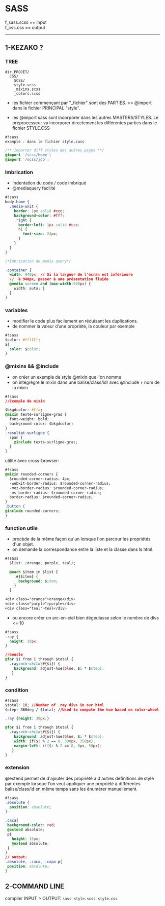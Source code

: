 # SASS

f_sass.scss == input <br />
f_css.css == output

---
## 1-KEZAKO ?
### TREE
```
dir_PROJET/
  CSS/
    SCSS/
    style.scss
    _mixins.scss
    _colors.scss
```
* les fichier commençant par "\_fichier" sont des PARTIES. >> @import dans le fichier PRINCIPAL "style".

* les @import sass sont incorporer dans les autres MASTERS/STYLES. Le préprocesseur va incorporer directement les différentes parties dans le fichier STYLE.CSS

```css
#!sass
example : dans le fichier style.sass

/** importer diff styles des autres pages **/
@import '/scss/home';
@import '/scss/job';
```

### Imbrication
* Indentation du code / code imbriqué
* @mediaquery facilité

```css
#!sass
body.home {
  .media-unit {
    border: 1px solid #ccc;
    background-color: #fff;
    .right {
      border-left: 1px solid #ccc;
      h1 {
        font-size: 24px;
      }
    }
  }
}

/*Imbrication de media query*/

.container {
  width: 940px; // Si la largeur de l’écran est inférieure
  //  à 940px, passer à une présentation fluide
  @media screen and (max-width:940px) {
    width: auto; }
  }
}
```

### variables
* modifier le code plus facilement en réduisant les duplications.
* de nommer la valeur d’une propriété, la couleur par exemple

```css
#!sass
$color: #ffffff;
a{
  color: $color;
}
```

### @mixins && @include
* on créer un exemple de style @mixin que l'on nomme
* on intégrègre le mixin dans une balise/class/id/ avec @include + nom de la mixin

```css
#!sass
//Exemple de mixin

$bkgdcolor: #ffa;
@mixin texte-surligne-gras {
  font-weight: bold;
  background-color: $bkgdcolor;
}
.resultat-surligne {
  span {
    @include texte-surligne-gras;
  }
}
```
utilité àvec cross-browser:
```css
#!sass
@mixin rounded-corners {
  $rounded-corner-radius: 4px;
  -webkit-border-radius: $rounded-corner-radius;
  -moz-border-radius: $rounded-corner-radius;
  -ms-border-radius: $rounded-corner-radius;
  border-radius: $rounded-corner-radius;
}
.button {
@include rounded-corners;
}
```

### function utile
* procède de la même façon qu'un lorsque l'on parcour les propriétés d'un objet.
* on demande la correspondance entre la liste et la classe dans ls html.

```css
#!sass
  $list: (orange, purple, teal);

  @each $item in $list {
    .#{$item} {
      background: $item;
    }
  }

<div class="orange">orange</div>
<div class="purple">purple</div>
<div class="teal">teal</div>
```
* ou encore créer un arc-en-ciel bien dégeulasse selon le nombre de divs <= 10

```css
#!sass
.ray {
  height: 30px;
}

//boucle
@for $i from 1 through $total {
  .ray:nth-child(#{$i}) {
    background: adjust-hue(blue, $i * $step);
   }
}
```
### condition

```css
#!sass
$total: 10; //Number of .ray divs in our html
$step: 360deg / $total; //Used to compute the hue based on color-wheel

.ray {height: 30px;}

@for $i from 1 through $total {
  .ray:nth-child(#{$i}) {
    background: adjust-hue(blue, $i * $step);
    width: if($i % 2 == 0, 300px, 350px);
	margin-left: if($i % 2 == 0, 0px, 50px);
   }
}
```
### extension
 \@extend permet de d'ajouter des propriété à d'autres definitions de style par exemple lorsque l'on veut appliquer une propriété à différentes balise/class/id en même temps sans les énumérer manuellement.

 ```css
#!sass
 .absolute {
   position: absolute;
}

.caca{
  background-color: red;
  @extend absolute;
  p{
    height: 10px;
    @extend absolute;
  }
}
// output:
.absolute, .caca, .capa p{
  position: absolute;
}
```

## 2-COMMAND LINE
compiler INPUT > OUTPUT: `sass style.scss style.css`
